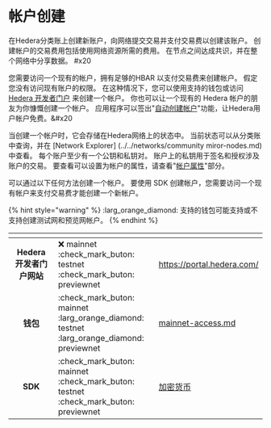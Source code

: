 # 帐户创建

在Hedera分类账上创建新账户，向网络提交交易并支付交易费以创建该账户。 创建帐户的交易费用包括使用网络资源所需的费用。 在节点之间达成共识，并在整个网络中分享数据。 #x20

您需要访问一个现有的帐户，拥有足够的HBAR 以支付交易费来创建帐户。 假定您没有访问现有账户的权限。 在这种情况下，您可以使用支持的钱包或访问 [Hedera 开发者门户](https://portal.hedera.com/register) 来创建一个帐户。 你也可以让一个现有的 Hedera 帐户的朋友为你慷慨创建一个帐户。 应用程序可以签出"[自动创建帐户](自动创建帐户.md)"功能，让Hedera用户帐户免费。&#x20

当创建一个帐户时，它会存储在Hedera网络上的状态中。 当前状态可以从分类账中查询，并在 [Network Explorer] (../../networks/community miror-nodes.md) 中查看。 每个账户至少有一个公钥和私钥对。 账户上的私钥用于签名和授权涉及账户的交易。 要查看可以设置为帐户的属性，请查看"[帐户属性](帐户属性.md)"部分。

可以通过以下任何方法创建一个帐户。 要使用 SDK 创建帐户，您需要访问一个现有帐户来支付交易费才能创建一个新帐户。

{% hint style="warning" %}
:larg\_orange\_diamond: 支持的钱包可能支持或不支持创建测试网和预览网帐户。
{% endhint %}

<table data-view="cards"><thead><tr><th align="center"></th><th></th><th data-hidden data-card-target data-type="content-ref"></th></tr></thead><tbody><tr><td align="center"><strong>Hedera 开发者门户网站</strong></td><td><span data-gb-custom-inline data-tag="emoji" data-code="274c">❌</span> mainnet<br><span data-gb-custom-inline data-tag="emoji" data-code="2705">:check_mark_buton:</span> testnet<br><span data-gb-custom-inline data-tag="emoji" data-code="2705">:check_mark_buton:</span> previewnet</td><td><a href="https://portal.hedera.com/">https://portal.hedera.com/</a></td></tr><tr><td align="center">             <strong>钱包</strong>               </td><td><span data-gb-custom-inline data-tag="emoji" data-code="2705">:check_mark_buton:</span> mainnet<br><span data-gb-custom-inline data-tag="emoji" data-code="1f536">:larg_orange_diamond:</span> testnet<br><span data-gb-custom-inline data-tag="emoji" data-code="1f536">:larg_orange_diamond:</span> previewnet</td><td><a href="../../networks/mainnet/mainnet-access.md">mainnet-access.md</a></td></tr><tr><td align="center"><strong>SDK</strong></td><td><span data-gb-custom-inline data-tag="emoji" data-code="2705">:check_mark_buton:</span> mainnet<br><span data-gb-custom-inline data-tag="emoji" data-code="2705">:check_mark_buton:</span> testnet<br><span data-gb-custom-inline data-tag="emoji" data-code="2705">:check_mark_buton:</span> previewnet<br></td><td><a href="../../sdks-and-apis/deprecated/sdks/cryptocurrency/">加密货币</a></td></tr></tbody></table>
